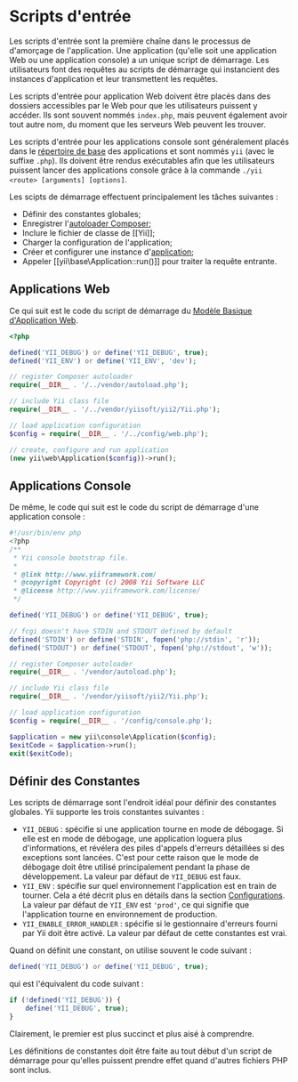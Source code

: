 Scripts d'entrée
=============

Les scripts d'entrée sont la première chaîne dans le processus de d'amorçage de l'application. Une application (qu'elle
soit une application Web ou une application console) a un unique script de démarrage. Les utilisateurs font des 
requêtes au scripts de démarrage qui instancient des instances d'application et leur transmettent les requêtes.

Les scripts d'entrée pour application Web doivent être placés dans des dossiers accessibles par le Web pour que les 
utilisateurs puissent y accéder. Ils sont souvent nommés `index.php`, mais peuvent également avoir tout autre nom,
du moment que les serveurs Web peuvent les trouver.

Les scripts d'entrée pour les applications console sont généralement placés dans le [répertoire de base](structure-applications.md)
des applications et sont nommés `yii` (avec le suffixe `.php`). Ils doivent être rendus exécutables afin que les 
utilisateurs puissent lancer des applications console grâce à la commande `./yii <route> [arguments] [options]`.

Les scipts de démarrage effectuent principalement les tâches suivantes :

* Définir des constantes globales;
* Enregistrer l'[autoloader Composer](http://getcomposer.org/doc/01-basic-usage.md#autoloading);
* Inclure le fichier de classe de [[Yii]];
* Charger la configuration de l'application;
* Créer et configurer une instance d'[application](structure-applications.md);
* Appeler [[yii\base\Application::run()]] pour traiter la requête entrante.


## Applications Web <a name="web-applications"></a>

Ce qui suit est le code du script de démarrage du [Modèle Basique d'Application Web](start-installation.md).

```php
<?php

defined('YII_DEBUG') or define('YII_DEBUG', true);
defined('YII_ENV') or define('YII_ENV', 'dev');

// register Composer autoloader
require(__DIR__ . '/../vendor/autoload.php');

// include Yii class file
require(__DIR__ . '/../vendor/yiisoft/yii2/Yii.php');

// load application configuration
$config = require(__DIR__ . '/../config/web.php');

// create, configure and run application
(new yii\web\Application($config))->run();
```


## Applications Console <a name="console-applications"></a>

De même, le code qui suit est le code du script de démarrage d'une application console :

```php
#!/usr/bin/env php
<?php
/**
 * Yii console bootstrap file.
 *
 * @link http://www.yiiframework.com/
 * @copyright Copyright (c) 2008 Yii Software LLC
 * @license http://www.yiiframework.com/license/
 */

defined('YII_DEBUG') or define('YII_DEBUG', true);

// fcgi doesn't have STDIN and STDOUT defined by default
defined('STDIN') or define('STDIN', fopen('php://stdin', 'r'));
defined('STDOUT') or define('STDOUT', fopen('php://stdout', 'w'));

// register Composer autoloader
require(__DIR__ . '/vendor/autoload.php');

// include Yii class file
require(__DIR__ . '/vendor/yiisoft/yii2/Yii.php');

// load application configuration
$config = require(__DIR__ . '/config/console.php');

$application = new yii\console\Application($config);
$exitCode = $application->run();
exit($exitCode);
```


## Définir des Constantes <a name="defining-constants"></a>

Les scripts de démarrage sont l'endroit idéal pour définir des constantes globales. Yii supporte les trois constantes suivantes :

* `YII_DEBUG` : spécifie si une application tourne en mode de débogage. Si elle est en mode de débogage, une 
  application loguera plus d'informations, et révélera des piles d'appels d'erreurs détaillées si des exceptions
  sont lancées. C'est pour cette raison que le mode de débogage doit être utilisé principalement pendant la phase
  de développement. La valeur par défaut de `YII_DEBUG` est faux.
* `YII_ENV` : spécifie sur quel environnement l'application est en train de tourner. Cela a été décrit plus en détails
  dans la section [Configurations](concept-configurations.md#environment-constants). La valeur par défaut de `YII_ENV` 
  est `'prod'`, ce qui signifie que l'application tourne en environnement de production.
* `YII_ENABLE_ERROR_HANDLER` : spécifie si le gestionnaire d'erreurs fourni par Yii doit être activé. La valeur par 
  défaut de cette constantes est vrai.

Quand on définit une constant, on utilise souvent le code suivant :

```php
defined('YII_DEBUG') or define('YII_DEBUG', true);
```

qui est l'équivalent du code suivant :

```php
if (!defined('YII_DEBUG')) {
    define('YII_DEBUG', true);
}
```

Clairement, le premier est plus succinct et plus aisé à comprendre.

Les définitions de constantes doit être faite au tout début d'un script de démarrage pour qu'elles puissent prendre 
effet quand d'autres fichiers PHP sont inclus.
